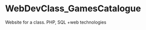 <!-- registration number: 1906423 -->
# WebDevClass_GamesCatalogue
Website for a class. PHP, SQL +web technologies
